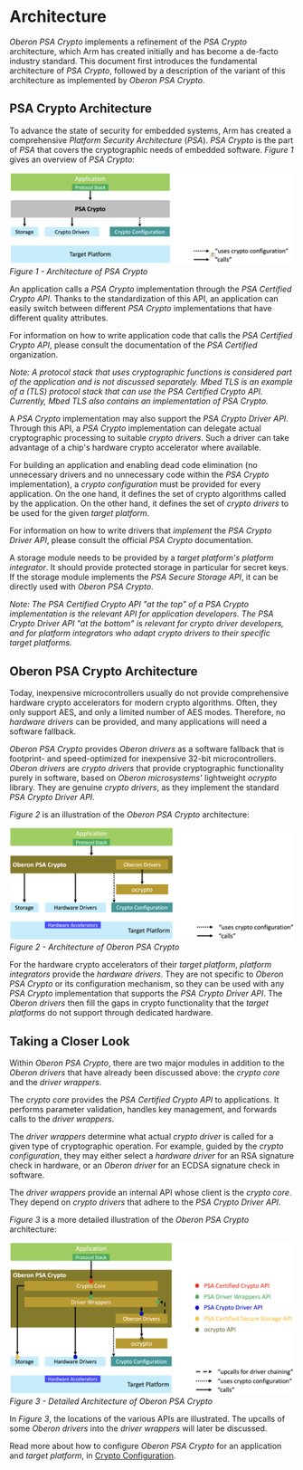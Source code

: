 # Architecture

_Oberon PSA Crypto_ implements a refinement of the _PSA Crypto_ architecture,
which Arm has created initially and has become a de-facto industry standard. This
document first introduces the fundamental architecture of _PSA Crypto_, followed
by a description of the variant of this architecture as implemented by _Oberon
PSA Crypto_.

## PSA Crypto Architecture

To advance the state of security for embedded systems, Arm has created a
comprehensive _Platform Security Architecture_ (_PSA_). _PSA Crypto_ is the part
of _PSA_ that covers the cryptographic needs of embedded software. _Figure 1_
gives an overview of _PSA Crypto_:

![Figure 1 - Architecture of PSA Crypto](images/figure_1.png "Figure 1 - Architecture of PSA Crypto")
_Figure 1 - Architecture of PSA Crypto_

An application calls a _PSA Crypto_ implementation through the _PSA Certified
Crypto API_. Thanks to the standardization of this API, an application can easily
switch between different _PSA Crypto_ implementations that have different quality
attributes.

For information on how to write application code that calls the _PSA Certified
Crypto API_, please consult the documentation of the _PSA Certified_
organization.

*Note: A protocol stack that uses cryptographic functions is considered part of
the application and is not discussed separately. _Mbed TLS_ is an example of a
(TLS) protocol stack that can use the _PSA Certified Crypto API_. Currently,
_Mbed TLS_ also contains an _implementation_ of _PSA Crypto_.*

A _PSA Crypto_ implementation may also support the _PSA Crypto Driver API_.
Through this API, a _PSA Crypto_ implementation can delegate actual cryptographic
processing to suitable _crypto drivers_. Such a driver can take advantage of a
chip's hardware crypto accelerator where available.

For building an application and enabling dead code elimination (no unnecessary
drivers and no unnecessary code within the _PSA Crypto_ implementation), a
_crypto configuration_ must be provided for every application. On the one hand,
it defines the set of crypto algorithms called by the application. On the other
hand, it defines the set of _crypto drivers_ to be used for the given _target
platform_.

For information on how to write drivers that _implement_ the _PSA Crypto Driver
API_, please consult the official _PSA Crypto_ documentation.

A storage module needs to be provided by a _target platform's_ _platform
integrator_. It should provide protected storage in particular for secret keys.
If the storage module implements the _PSA Secure Storage API_, it can be directly
used with _Oberon PSA Crypto_.

*Note: The _PSA Certified Crypto API_ "at the top" of a _PSA Crypto_
implementation is the relevant API for _application developers_. The _PSA Crypto
Driver API_ "at the bottom" is relevant for _crypto driver developers_, and for
_platform integrators_ who adapt _crypto drivers_ to their specific _target
platforms_.*

## Oberon PSA Crypto Architecture

Today, inexpensive microcontrollers usually do not provide comprehensive hardware
crypto accelerators for modern crypto algorithms. Often, they only support AES,
and only a limited number of AES modes. Therefore, no _hardware drivers_ can be
provided, and many applications will need a software fallback.

_Oberon PSA Crypto_ provides _Oberon drivers_ as a software fallback that is
footprint- and speed-optimized for inexpensive 32-bit microcontrollers. _Oberon
drivers_ are _crypto drivers_ that provide cryptographic functionality purely in
software, based on _Oberon microsystems'_ lightweight _ocrypto_ library. They are
genuine _crypto drivers_, as they implement the standard _PSA Crypto Driver API_.

_Figure 2_ is an illustration of the _Oberon PSA Crypto_ architecture:

![Figure 2 - Architecture of Oberon PSA Crypto](images/figure_2.png "Figure 2 - Architecture of Oberon PSA Crypto")
_Figure 2 - Architecture of Oberon PSA Crypto_

For the hardware crypto accelerators of their _target platform_, _platform
integrators_ provide the _hardware drivers_. They are not specific to _Oberon PSA
Crypto_ or its configuration mechanism, so they can be used with any _PSA Crypto_
implementation that supports the _PSA Crypto Driver API_. The _Oberon drivers_
then fill the gaps in crypto functionality that the _target platforms_ do not
support through dedicated hardware.

## Taking a Closer Look

Within _Oberon PSA Crypto_, there are two major modules in addition to the
_Oberon drivers_ that have already been discussed above: the _crypto core_ and
the _driver wrappers_.

The _crypto core_ provides the _PSA Certified Crypto API_ to applications. It
performs parameter validation, handles key management, and forwards calls to the
_driver wrappers_.

The _driver wrappers_ determine what actual _crypto driver_ is called for a given
type of cryptographic operation. For example, guided by the _crypto
configuration_, they may either select a _hardware driver_ for an RSA signature
check in hardware, or an _Oberon driver_ for an ECDSA signature check in
software.

The _driver wrappers_ provide an internal API whose client is the _crypto core_.
They depend on _crypto drivers_ that adhere to the _PSA Crypto Driver API_.

_Figure 3_ is a more detailed illustration of the _Oberon PSA Crypto_
architecture:

![Figure 3 - Detailed Architecture of Oberon PSA Crypto](images/figure_3.png "Figure 3 - Detailed Architecture of Oberon PSA Crypto")
_Figure 3 - Detailed Architecture of Oberon PSA Crypto_

In _Figure 3_, the locations of the various APIs are illustrated. The upcalls of
some _Oberon drivers_ into the _driver wrappers_ will later be discussed.

Read more about how to configure _Oberon PSA Crypto_ for an application and
_target platform_, in [Crypto Configuration](Crypto_Configuration.md).
